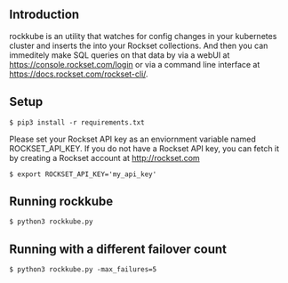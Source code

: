 ## Introduction

rockkube is an utility that watches for config changes in your kubernetes cluster and inserts the into your Rockset collections. And then you can immeditely make SQL queries on that data by via a webUI at  https://console.rockset.com/login or via a command line interface at https://docs.rockset.com/rockset-cli/.

## Setup
`$ pip3 install -r requirements.txt`

Please set your Rockset API key as an enviornment variable named ROCKSET_API_KEY. If you do not have a Rockset API key, you can fetch it by creating a Rockset account at http://rockset.com

`$ export ROCKSET_API_KEY='my_api_key'`

## Running rockkube
`$ python3 rockkube.py`

## Running with a different failover count
`$ python3 rockkube.py -max_failures=5`
